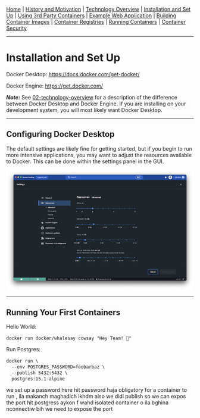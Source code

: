 [Home](../README.md) | [History and Motivation](../01-history-and-motivation/README.md)
| [Technology Overview](../02-technology-overview/README.md)
| [Installation and Set Up](../03-installation-and-set-up/README.md)
| [Using 3rd Party Containers](../04-using-3rd-party-containers/README.md)
| [Example Web Application](../05-example-web-application/README.md)
| [Building Container Images](../06-building-container-images/README.md)
| [Container Registries](../07-container-registries/README.md)
| [Running Containers](../08-running-containers/README.md)
| [Container Security](../09-container-security/README.md)


---

# Installation and Set Up

Docker Desktop: https://docs.docker.com/get-docker/

Docker Engine: https://get.docker.com/ 

***Note:*** See [02-technology-overview](../02-technology-overview/README.md) for a description of the difference between Docker Desktop and Docker Engine. If you are installing on your development system, you will most likely want Docker Desktop.

---

## Configuring Docker Desktop

The default settings are likely fine for getting started, but if you begin to run more intensive applications, you may want to adjust the resources available to Docker. This can be done within the settings panel in the GUI.

![](./readme-assets/docker-desktop-config.jpg)

---

## Running Your First Containers

Hello World:
```
docker run docker/whalesay cowsay "Hey Team! 👋"
```

Run Postgres:
```
docker run \
  --env POSTGRES_PASSWORD=foobarbaz \
  --publish 5432:5432 \
  postgres:15.1-alpine
```
we set up a password here hit password haja obligatory for a container to run , ila makanch maghadich ikhdm 
also we didi publish so we can expos the port hit postgress aykon f wahd isolated container o ila bghina nconnectiw bih we need to expose the port
